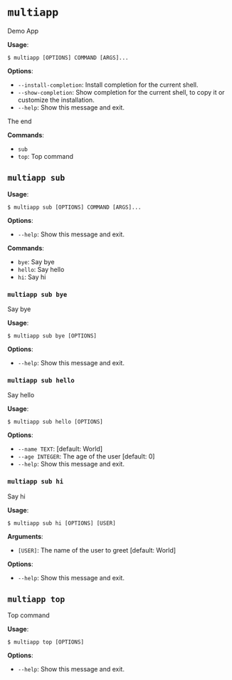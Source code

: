 # `multiapp`

Demo App

**Usage**:

```console
$ multiapp [OPTIONS] COMMAND [ARGS]...
```

**Options**:

* `--install-completion`: Install completion for the current shell.
* `--show-completion`: Show completion for the current shell, to copy it or customize the installation.
* `--help`: Show this message and exit.

The end

**Commands**:

* `sub`
* `top`: Top command

## `multiapp sub`

**Usage**:

```console
$ multiapp sub [OPTIONS] COMMAND [ARGS]...
```

**Options**:

* `--help`: Show this message and exit.

**Commands**:

* `bye`: Say bye
* `hello`: Say hello
* `hi`: Say hi

### `multiapp sub bye`

Say bye

**Usage**:

```console
$ multiapp sub bye [OPTIONS]
```

**Options**:

* `--help`: Show this message and exit.

### `multiapp sub hello`

Say hello

**Usage**:

```console
$ multiapp sub hello [OPTIONS]
```

**Options**:

* `--name TEXT`: [default: World]
* `--age INTEGER`: The age of the user  [default: 0]
* `--help`: Show this message and exit.

### `multiapp sub hi`

Say hi

**Usage**:

```console
$ multiapp sub hi [OPTIONS] [USER]
```

**Arguments**:

* `[USER]`: The name of the user to greet  [default: World]

**Options**:

* `--help`: Show this message and exit.

## `multiapp top`

Top command

**Usage**:

```console
$ multiapp top [OPTIONS]
```

**Options**:

* `--help`: Show this message and exit.
